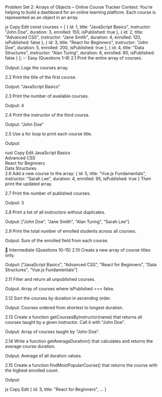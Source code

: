 Problem Set 2: Arrays of Objects – Online Course Tracker
Context:
You’re helping to build a dashboard for an online learning platform. Each course is represented as an object in an array.

js
Copy
Edit
const courses = [
  { id: 1, title: "JavaScript Basics", instructor: "John Doe", duration: 3, enrolled: 150, isPublished: true },
  { id: 2, title: "Advanced CSS", instructor: "Jane Smith", duration: 4, enrolled: 120, isPublished: false },
  { id: 3, title: "React for Beginners", instructor: "John Doe", duration: 5, enrolled: 200, isPublished: true },
  { id: 4, title: "Data Structures", instructor: "Alan Turing", duration: 6, enrolled: 80, isPublished: false }
];
✅ Easy (Questions 1–9)
2.1 Print the entire array of courses.

Output: Logs the courses array.

2.2 Print the title of the first course.

Output: "JavaScript Basics"

2.3 Print the number of available courses.

Output: 4

2.4 Print the instructor of the third course.

Output: "John Doe"

2.5 Use a for loop to print each course title.

Output:

rust
Copy
Edit
JavaScript Basics  
Advanced CSS  
React for Beginners  
Data Structures  
2.6 Add a new course to the array:
{ id: 5, title: "Vue.js Fundamentals", instructor: "Sarah Lee", duration: 4, enrolled: 95, isPublished: true }
Then print the updated array.

2.7 Print the number of published courses.

Output: 3

2.8 Print a list of all instructors without duplicates.

Output: ["John Doe", "Jane Smith", "Alan Turing", "Sarah Lee"]

2.9 Print the total number of enrolled students across all courses.

Output: Sum of the enrolled field from each course.

🔄 Intermediate (Questions 10–15)
2.10 Create a new array of course titles only.

Output: ["JavaScript Basics", "Advanced CSS", "React for Beginners", "Data Structures", "Vue.js Fundamentals"]

2.11 Filter and return all unpublished courses.

Output: Array of courses where isPublished === false.

2.12 Sort the courses by duration in ascending order.

Output: Courses ordered from shortest to longest duration.

2.13 Create a function getCoursesByInstructor(name) that returns all courses taught by a given instructor. Call it with "John Doe".

Output: Array of courses taught by "John Doe".

2.14 Write a function getAverageDuration() that calculates and returns the average course duration.

Output: Average of all duration values.

2.15 Create a function findMostPopularCourse() that returns the course with the highest enrolled count.

Output:

js
Copy
Edit
{ id: 3, title: "React for Beginners", ... }
